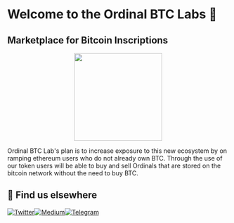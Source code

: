 # Welcome to the Ordinal BTC Labs 👋
## Marketplace for Bitcoin Inscriptions

<p align="center">
   <img src="https://ordinalbtc.org/images/logo.png" width="200" height="200">
</p>

Ordinal BTC Lab's plan is to increase exposure to this new ecosystem by on ramping ethereum users who do not already own BTC. Through the use of our token users will be able to buy and sell Ordinals that are stored on the bitcoin network without the need to buy BTC.



## 🧐 Find us elsewhere

[![Twitter](https://img.shields.io/badge/Twitter-1DA1F2?style=for-the-badge&logo=twitter&logoColor=white)](https://twitter.com/OrdinalBTC)[![Medium](https://img.shields.io/badge/Medium-12100E?style=for-the-badge&logo=medium&logoColor=white)](https://ordinalbtc.medium.com/)[![Telegram](https://img.shields.io/badge/Telegram-2CA5E0?style=for-the-badge&logo=telegram&logoColor=white)](http://t.me/ordinalbtc) 